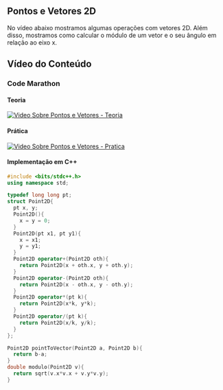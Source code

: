 ## Pontos e Vetores 2D

No vídeo abaixo mostramos algumas operações com vetores 2D. Além disso, mostramos como calcular o módulo de um vetor e o seu ângulo em relação ao eixo x. 

## Vídeo do Conteúdo

### Code Marathon

#### Teoria
[![Video Sobre Pontos e Vetores - Teoria](https://img.youtube.com/vi/cD4V9TtF9EQ/0.jpg)](https://www.youtube.com/watch?v=cD4V9TtF9EQ)

#### Prática

[![Video Sobre Pontos e Vetores - Pratica](https://img.youtube.com/vi/SJ_E_k3NkSw/0.jpg)](https://www.youtube.com/watch?v=SJ_E_k3NkSw)

#### Implementação em C++

```cpp
#include <bits/stdc++.h>
using namespace std;

typedef long long pt;
struct Point2D{
  pt x, y;
  Point2D(){
    x = y = 0;
  }
  Point2D(pt x1, pt y1){
    x = x1;
    y = y1;
  }
  Point2D operator+(Point2D oth){
    return Point2D(x + oth.x, y + oth.y);
  }
  Point2D operator-(Point2D oth){
    return Point2D(x - oth.x, y - oth.y);
  }
  Point2D operator*(pt k){
    return Point2D(x*k, y*k);
  }
  Point2D operator/(pt k){
    return Point2D(x/k, y/k);
  }
};

Point2D pointToVector(Point2D a, Point2D b){
  return b-a;
}
double modulo(Point2D v){
  return sqrt(v.x*v.x + v.y*v.y);
}
```